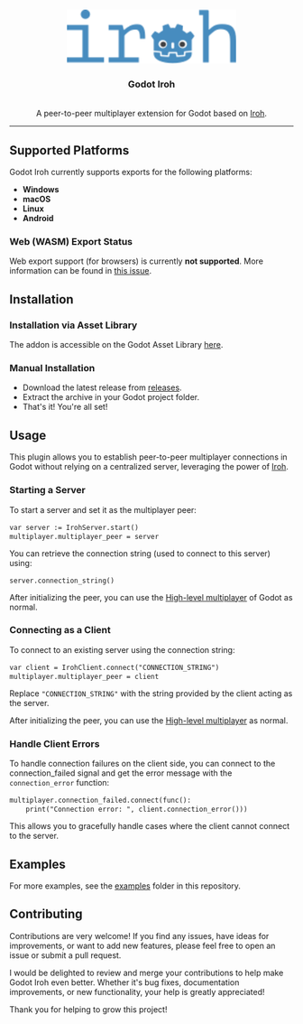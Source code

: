 <a id="readme-top"></a>
<div align="center">

</div>

<!-- PROJECT LOGO -->
<br />
<div align="center">
  <img src="images/logo.svg" alt="Logo" width="300">
  <h3 align="center">Godot Iroh</h3>
  <p align="center">
    <br />
    A peer-to-peer multiplayer extension for Godot based on <a href="https://www.iroh.computer/">Iroh</a>.
  </p>
</div>

---

## Supported Platforms

Godot Iroh currently supports exports for the following platforms:

- **Windows**
- **macOS**
- **Linux**
- **Android**

### Web (WASM) Export Status

Web export support (for browsers) is currently **not supported**. More information can be found in [this issue](https://github.com/tipragot/godot-iroh/issues/48).

## Installation

### Installation via Asset Library

The addon is accessible on the Godot Asset Library [here](https://godotengine.org/asset-library/asset/3948).

### Manual Installation

- Download the latest release from [releases](https://github.com/tipragot/godot-iroh/releases).
- Extract the archive in your Godot project folder.
- That's it! You're all set!

## Usage

This plugin allows you to establish peer-to-peer multiplayer connections in Godot without relying on a centralized server, leveraging the power of [Iroh](https://www.iroh.computer/).

### Starting a Server

To start a server and set it as the multiplayer peer:

```gdscript
var server := IrohServer.start()
multiplayer.multiplayer_peer = server
```

You can retrieve the connection string (used to connect to this server) using:

```gdscript
server.connection_string()
```

After initializing the peer, you can use the [High-level multiplayer](https://docs.godotengine.org/en/stable/tutorials/networking/high_level_multiplayer.html) of Godot as normal.

### Connecting as a Client

To connect to an existing server using the connection string:

```gdscript
var client = IrohClient.connect("CONNECTION_STRING")
multiplayer.multiplayer_peer = client
```

Replace `"CONNECTION_STRING"` with the string provided by the client acting as the server.

After initializing the peer, you can use the [High-level multiplayer](https://docs.godotengine.org/en/stable/tutorials/networking/high_level_multiplayer.html) as normal.

### Handle Client Errors

To handle connection failures on the client side, you can connect to the connection_failed signal and get the error message with the `connection_error` function:

```gdscript
multiplayer.connection_failed.connect(func():
    print("Connection error: ", client.connection_error()))
```
This allows you to gracefully handle cases where the client cannot connect to the server.

## Examples

For more examples, see the [examples](examples/) folder in this repository.

## Contributing

Contributions are very welcome! If you find any issues, have ideas for improvements, or want to add new features, please feel free to open an issue or submit a pull request.

I would be delighted to review and merge your contributions to help make Godot Iroh even better. Whether it's bug fixes, documentation improvements, or new functionality, your help is greatly appreciated!

Thank you for helping to grow this project!
